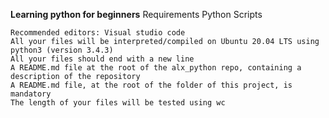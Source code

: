 **Learning python for beginners**
Requirements
Python Scripts

    Recommended editors: Visual studio code
    All your files will be interpreted/compiled on Ubuntu 20.04 LTS using python3 (version 3.4.3)
    All your files should end with a new line
    A README.md file at the root of the alx_python repo, containing a description of the repository
    A README.md file, at the root of the folder of this project, is mandatory
    The length of your files will be tested using wc

